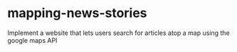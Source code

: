 # mapping-news-stories
Implement a website that lets users search for articles atop a map using the google maps API
